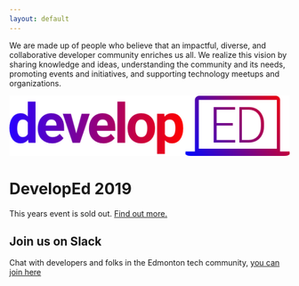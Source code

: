 ```yaml
---
layout: default
---
```


We are made up of people who believe that an impactful, diverse, and collaborative developer community enriches us all. We realize this vision by sharing knowledge and ideas, understanding the community and its needs, promoting events and initiatives, and supporting technology meetups and organizations.

[![DevelopEd 2019 Logo](/assets/images/developed2019/developed2019_logo.png)](/developed2019.html)

# DevelopEd 2019

This years event is sold out. [Find out more.](/developed2019.html)

## Join us on Slack

Chat with developers and folks in the Edmonton tech community, [you can join here](https://devedmonton-invite.herokuapp.com/)
